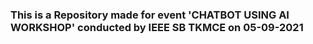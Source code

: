 <h3>This is a Repository made for event 'CHATBOT USING AI  WORKSHOP' conducted by IEEE SB TKMCE on 05-09-2021</h3>

